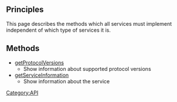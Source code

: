 ## Principles

This page describes the methods which all services must implement
independent of which type of services it is.

## Methods

  - [getProtocolVersions](Service_Protocol/getProtocolVersions "wikilink")
    - Show information about supported protocol versions
  - [getServiceInformation](Service_Protocol/getServiceInformation "wikilink")
    - Show information about the service

[Category:API](Introduction "wikilink")
